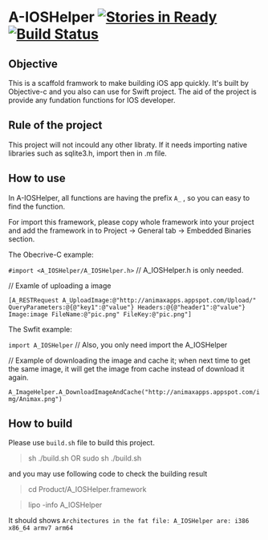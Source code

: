 A-IOSHelper [![Stories in Ready](https://badge.waffle.io/animaxx/a-ioshelper.svg?label=ready&title=Ready)](http://waffle.io/animaxx/a-ioshelper)  [![Build Status](https://travis-ci.org/Animaxx/A-IOSHelper.svg?branch=master)](https://travis-ci.org/Animaxx/A-IOSHelper)
===========

## Objective
This is a scaffold framwork to make building iOS app quickly. It's built by Objective-c and you also can use for Swift project. The aid of the project is provide any fundation functions for IOS developer. 

## Rule of the project
This project will not incould any other libraty. If it needs importing native libraries such as sqlite3.h, import then in .m file.

## How to use
In A-IOSHelper, all functions are having the prefix `A_` , so you can easy to find the function.

For import this framework, please copy whole framework into your project and add the framework in to Project -> General tab -> Embedded Binaries section.

The Obecrive-C example:

`#import <A_IOSHelper/A_IOSHelper.h>` // A_IOSHelper.h is only needed. 

// Examle of uploading a image

`[A_RESTRequest A_UploadImage:@"http://animaxapps.appspot.com/Upload/" QueryParameters:@{@"key1":@"value"} Headers:@{@"header1":@"value"} Image:image FileName:@"pic.png" FileKey:@"pic.png"]`

The Swfit example:

`import A_IOSHelper` // Also, you only need import the A_IOSHelper

// Example of downloading the image and cache it; when next time to get the same image, it will get the image from cache instead of download it again.

`A_ImageHelper.A_DownloadImageAndCache("http://animaxapps.appspot.com/img/Animax.png")`


## How to build 
Please use `build.sh` file to build this project.
> sh ./build.sh
OR
> sudo sh ./build.sh

and you may use following code to check the building result 
> cd Product/A_IOSHelper.framework

> lipo -info A_IOSHelper

It should shows `Architectures in the fat file: A_IOSHelper are: i386 x86_64 armv7 arm64`

